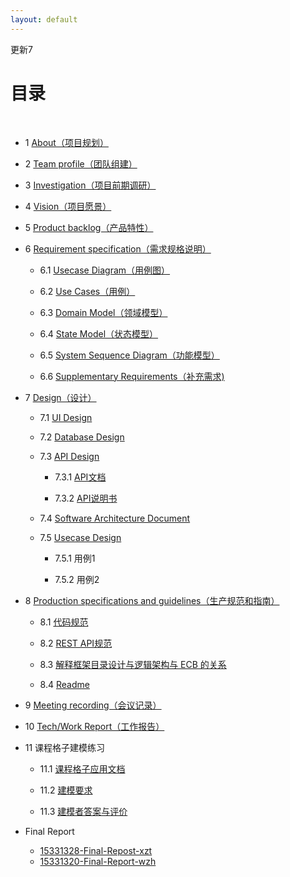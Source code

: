 ```yaml
---
layout: default
---
```

更新7

# [](#TOC)目录

&nbsp;&nbsp; 

* 1 [About（项目规划）](./doc/About.md)

* 2 [Team profile（团队组建）](./doc/Team-profile.md)

* 3 [Investigation（项目前期调研）](./doc/Investigation.md)

* 4 [Vision（项目愿景）](./doc/Vision.md)

* 5 [Product backlog（产品特性）](./doc/Product-Backlog.md)

* 6 [Requirement specification（需求规格说明）](./doc/Requirement-specification.md)

  + 6.1 [Usecase Diagram（用例图）](./doc/Requirement-specification.md#23-%E7%94%A8%E4%BE%8B%E5%88%86%E6%9E%90)

  + 6.2 [Use Cases（用例）](./doc/Requirement-specification.md#231-%E4%BD%BF%E7%94%A8-ui-free%E9%A3%8E%E6%A0%BC%E7%BC%96%E5%88%B6%E4%B8%80%E4%B8%AA%E5%AE%8C%E6%95%B4%E7%9A%84%E7%94%A8%E6%88%B7%E7%9B%AE%E6%A0%87%E7%BA%A7%E5%88%AB%E7%94%A8%E4%BE%8B)

  + 6.3 [Domain Model（领域模型）](./doc/Requirement-specification.md#24-%E9%A2%86%E5%9F%9F%E5%BB%BA%E6%A8%A1)

  + 6.4 [State Model（状态模型）](./doc/Requirement-specification.md#25-%E7%8A%B6%E6%80%81%E6%A8%A1%E5%9E%8B)

  + 6.5 [System Sequence Diagram（功能模型）](./doc/Requirement-specification.md#26-%E7%B3%BB%E7%BB%9F%E5%8A%9F%E8%83%BD%E6%A8%A1%E5%9E%8B)

  + 6.6 [Supplementary Requirements（补充需求)](./doc/Supplementary-Requirements.md)

* 7 [Design（设计）](./doc/Design.md)

  + 7.1 [UI Design](./doc/Design.md#1-ui%E8%AE%BE%E8%AE%A1)

  + 7.2 [Database Design](./doc/Design.md#2-%E6%95%B0%E6%8D%AE%E5%BA%93%E8%AE%BE%E8%AE%A1)

  + 7.3 [API Design](./doc/Design.md#3-api%E8%AE%BE%E8%AE%A1)

    - 7.3.1 [API文档](https://bronzetiki.docs.apiary.io/#reference)

    - 7.3.2 [API说明书](https://www.showdoc.cc/web/#/67895844684111)

  + 7.4 [Software Architecture Document](./doc/Software_Architecture_Document.md)

  + 7.5 [Usecase Design](./doc/UC-ECB.md)

    - 7.5.1 用例1

    - 7.5.2 用例2

* 8 [Production specifications and guidelines（生产规范和指南）](./doc/Production-specifications-and-guidelines.md)

  + 8.1 [代码规范](./doc/Production-specifications-and-guidelines.md#2-%E4%BB%A3%E7%A0%81%E8%A7%84%E8%8C%83)

  + 8.2 [REST API规范](./doc/Production-specifications-and-guidelines.md#3-rest-api%E8%AE%BE%E8%AE%A1%E8%A7%84%E8%8C%83)

  + 8.3 [解释框架目录设计与逻辑架构与 ECB 的关系 ](./doc/relationship.md)

  + 8.4 [Readme](https://github.com/SYSU-BronzeTiki/BronzeTiki-FE)

* 9 [Meeting recording（会议记录）](./doc/Meeting%20recording.md)

* 10 [Tech/Work Report（工作报告）](./doc/Tech%26Work%20report)

* 11 课程格子建模练习

  + 11.1 [课程格子应用文档](./doc/Course-Grid-Doc-Exercise.md)

  + 11.2 [建模要求](../doc/Course-Grid-Doc-Exercise.md#%E5%BB%BA%E6%A8%A1%E8%A6%81%E6%B1%82)

  + 11.3 [建模者答案与评价](./doc/Model-Answer-URL.md)

* Final Report

  + [15331328-Final-Repost-xzt](./doc/Final-Report-XZT.md)
  + [15331320-Final-Report-wzh](./doc/Final-Report-WZH.md)

  